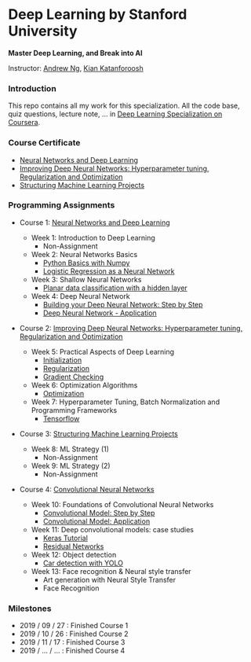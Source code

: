 # Deep Learning by Stanford University
**Master Deep Learning, and Break into AI**

Instructor: [Andrew Ng](https://www.andrewng.org/), [Kian Katanforoosh](https://twitter.com/kiankatan?lang=en)

### Introduction

This repo contains all my work for this specialization. All the code base, quiz questions, lecture note, ... in [Deep Learning Specialization on Coursera](https://www.coursera.org/specializations/deep-learning).

### Course Certificate 

- [Neural Networks and Deep Learning](https://www.coursera.org/account/accomplishments/records/UM9CXTUR2M7Y)
- [Improving Deep Neural Networks: Hyperparameter tuning, Regularization and Optimization](https://www.coursera.org/account/accomplishments/records/ZBT6K55WQEVD)
- [Structuring Machine Learning Projects](https://www.coursera.org/account/accomplishments/records/79Q8GXGVC6JX)

### Programming Assignments

- Course 1: [Neural Networks and Deep Learning](https://github.com/thanhhff/CS230-Deep-Learning/tree/master/Neural%20Networks%20and%20Deep%20Learning)
  - Week 1: Introduction to Deep Learning
    - Non-Assignment
  - Week 2: Neural Networks Basics
    - [Python Basics with Numpy](https://github.com/thanhhff/CS230-Deep-Learning/tree/master/Neural%20Networks%20and%20Deep%20Learning/Week%202/Assignment/Python%20Basics%20with%20Numpy)
    - [Logistic Regression as a Neural Network](https://github.com/thanhhff/CS230-Deep-Learning/tree/master/Neural%20Networks%20and%20Deep%20Learning/Week%202/Assignment/Logistic%20Regression%20as%20a%20Neural%20Network)
  - Week 3: Shallow Neural Networks
    - [Planar data classification with a hidden layer](https://github.com/thanhhff/CS230-Deep-Learning/tree/master/Neural%20Networks%20and%20Deep%20Learning/Week%203/Assignment)
  - Week 4: Deep Neural Network
    - [Building your Deep Neural Network: Step by Step](https://github.com/thanhhff/CS230-Deep-Learning/blob/master/Neural%20Networks%20and%20Deep%20Learning/Week%204/Asignment/Building_your_Deep_Neural_Network_Step_by_Step_v8a.ipynb)
    - [Deep Neural Network - Application](https://github.com/thanhhff/CS230-Deep-Learning/blob/master/Neural%20Networks%20and%20Deep%20Learning/Week%204/Asignment/Deep%2BNeural%2BNetwork%2B-%2BApplication%2Bv8.ipynb)
    
- Course 2: [Improving Deep Neural Networks: Hyperparameter tuning, Regularization and Optimization](https://github.com/thanhhff/CS230-Deep-Learning/tree/master/Course%202%20-Improving%20Deep%20Neural%20Networks)
  - Week 5: Practical Aspects of Deep Learning
    - [Initialization](https://github.com/thanhhff/CS230-Deep-Learning/blob/master/Course%202%20-Improving%20Deep%20Neural%20Networks/Week%201/Assignment/Initialization.ipynb)
    - [Regularization](https://github.com/thanhhff/CS230-Deep-Learning/blob/master/Course%202%20-Improving%20Deep%20Neural%20Networks/Week%201/Assignment/Regularization_v2a.ipynb)
    - [Gradient Checking](https://github.com/thanhhff/CS230-Deep-Learning/blob/master/Course%202%20-Improving%20Deep%20Neural%20Networks/Week%201/Assignment/Gradient%2BChecking%2Bv1.ipynb)
  - Week 6: Optimization Algorithms
    - [Optimization](https://github.com/thanhhff/CS230-Deep-Learning/tree/master/Course%202%20-Improving%20Deep%20Neural%20Networks/Week%202/Assigment)
  - Week 7: Hyperparameter Tuning, Batch Normalization and Programming Frameworks
    - [Tensorflow](https://github.com/thanhhff/CS230-Deep-Learning/tree/master/Course%202%20-Improving%20Deep%20Neural%20Networks/Week%203/Assigment)
    
- Course 3: [Structuring Machine Learning Projects](https://www.coursera.org/learn/machine-learning-projects)
  - Week 8: ML Strategy (1)
    - Non-Assignment
  - Week 9: ML Strategy (2)
    - Non-Assignment
            
- Course 4: [Convolutional Neural Networks](https://www.coursera.org/learn/convolutional-neural-networks/)
  - Week 10: Foundations of Convolutional Neural Networks
    - [Convolutional Model: Step by Step](https://github.com/thanhhff/CS230-Deep-Learning/blob/master/Course%204%20-%20Convolutional%20Neural%20Networks/Week%201/Assignment/Convolution_model_Step_by_Step_v2a.ipynb)
    - [Convolutional Model: Application](https://github.com/thanhhff/CS230-Deep-Learning/blob/master/Course%204%20-%20Convolutional%20Neural%20Networks/Week%201/Assignment/Convolution_model_Step_by_Step_v2a.ipynb)
  - Week 11: Deep convolutional models: case studies 
    - [Keras Tutorial](https://github.com/thanhhff/CS230-Deep-Learning/blob/master/Course%204%20-%20Convolutional%20Neural%20Networks/Week%202/Assignment/Keras_Tutorial_v2a.ipynb)
    - [Residual Networks](https://github.com/thanhhff/CS230-Deep-Learning/blob/master/Course%204%20-%20Convolutional%20Neural%20Networks/Week%202/Assignment/Residual_Networks_v2a.ipynb)
  - Week 12: Object detection
    - [Car detection with YOLO](https://github.com/thanhhff/CS230-Deep-Learning/blob/master/Course%204%20-%20Convolutional%20Neural%20Networks/Week%203/Assignment/Autonomous_driving_application_Car_detection_v3a.ipynb)
  - Week 13: Face recognition & Neural style transfer
    - Art generation with Neural Style Transfer
    - Face Recognition
### Milestones
- 2019 / 09 / 27 : Finished Course 1
- 2019 / 10 / 26 : Finished Course 2
- 2019 / 11 / 17 : Finished Course 3
- 2019 / ... / ... : Finished Course 4
